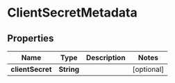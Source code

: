 

# ClientSecretMetadata


## Properties

| Name | Type | Description | Notes |
|------------ | ------------- | ------------- | -------------|
|**clientSecret** | **String** |  |  [optional] |



